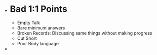 - # Bad 1:1 Points
	- Empty Talk
	- Bare minimum answers
	- Broken Records: Discussing same things without making progress
	- Cut Short
	- Poor Body language
-
